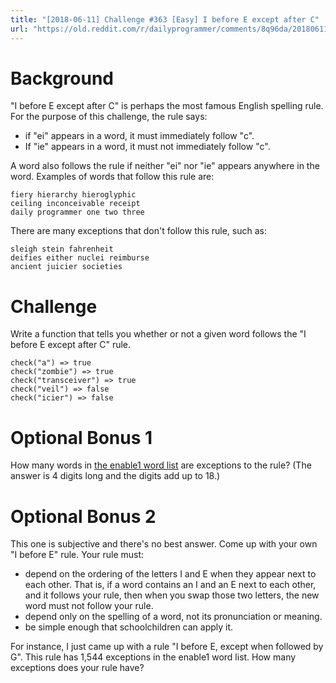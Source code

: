 ```yaml
---
title: "[2018-06-11] Challenge #363 [Easy] I before E except after C"
url: "https://old.reddit.com/r/dailyprogrammer/comments/8q96da/20180611_challenge_363_easy_i_before_e_except/"
---
```


# Background

"I before E except after C" is perhaps the most famous English spelling rule. For the purpose of this challenge, the rule says:

* if "ei" appears in a word, it must immediately follow "c".
* If "ie" appears in a word, it must not immediately follow "c".

A word also follows the rule if neither "ei" nor "ie" appears anywhere in the word. Examples of words that follow this rule are:

    fiery hierarchy hieroglyphic
    ceiling inconceivable receipt
    daily programmer one two three

There are many exceptions that don't follow this rule, such as:

    sleigh stein fahrenheit
    deifies either nuclei reimburse
    ancient juicier societies

# Challenge

Write a function that tells you whether or not a given word follows the "I before E except after C" rule.

    check("a") => true
    check("zombie") => true
    check("transceiver") => true
    check("veil") => false
    check("icier") => false

# Optional Bonus 1

How many words in [the enable1 word list](https://norvig.com/ngrams/enable1.txt) are exceptions to the rule? (The answer is 4 digits long and the digits add up to 18.)

# Optional Bonus 2

This one is subjective and there's no best answer. Come up with your own "I before E" rule. Your rule must:

* depend on the ordering of the letters I and E when they appear next to each other. That is, if a word contains an I and an E next to each other, and it follows your rule, then when you swap those two letters, the new word must not follow your rule.
* depend only on the spelling of a word, not its pronunciation or meaning.
* be simple enough that schoolchildren can apply it.

For instance, I just came up with a rule "I before E, except when followed by G". This rule has 1,544 exceptions in the enable1 word list. How many exceptions does your rule have?